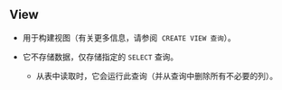 ## View

- 用于构建视图（有关更多信息，请参阅  `CREATE VIEW 查询`）。 

- 它不存储数据，仅存储指定的 `SELECT` 查询。 
  - 从表中读取时，它会运行此查询（并从查询中删除所有不必要的列）。
